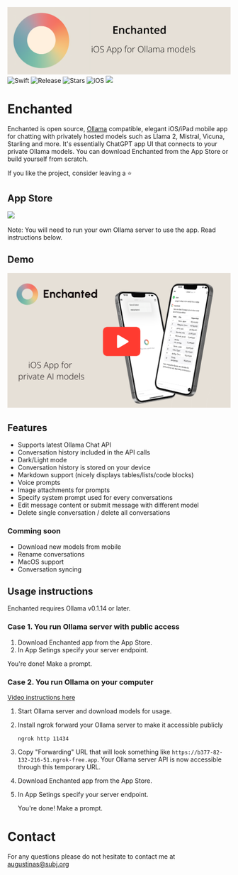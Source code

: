 ![Enchanted banner](./assets/banner.png)
![Swift](https://img.shields.io/badge/swift-F54A2A?style=for-the-badge&logo=swift&logoColor=white)
![Release](https://img.shields.io/github/v/release/augustdev/enchanted?style=for-the-badge)
![Stars](https://img.shields.io/github/stars/augustdev/enchanted.svg?style=for-the-badge)
![iOS](https://img.shields.io/badge/iOS-000000?style=for-the-badge&logo=ios&logoColor=white)
[<img src="https://img.shields.io/badge/App_Store-0D96F6?style=for-the-badge&logo=app-store&logoColor=white">](https://apps.apple.com/gb/app/enchanted-llm/id6474268307)

# Enchanted

Enchanted is open source, [Ollama](https://github.com/jmorganca/ollama) compatible, elegant iOS/iPad mobile app for chatting with privately hosted models such as Llama 2, Mistral, Vicuna, Starling and more. It's essentially ChatGPT app UI that connects to your private Ollama models. You can download Enchanted from the App Store or build yourself from scratch.

If you like the project, consider leaving a ⭐️

## App Store

[<img src="https://i.ibb.co/7WXt3qZ/download.png">](https://apps.apple.com/gb/app/enchanted-llm/id6474268307)

Note: You will need to run your own Ollama server to use the app. Read instructions below.

## Demo

[<img src="./assets/promo.png">](https://www.youtube.com/watch?v=_0L9Qz1Gn2Y)

## Features

- Supports latest Ollama Chat API
- Conversation history included in the API calls
- Dark/Light mode
- Conversation history is stored on your device
- Markdown support (nicely displays tables/lists/code blocks)
- Voice prompts
- Image attachments for prompts
- Specify system prompt used for every conversations
- Edit message content or submit message with different model
- Delete single conversation / delete all conversations

### Comming soon

- Download new models from mobile
- Rename conversations
- MacOS support
- Conversation syncing

## Usage instructions

Enchanted requires Ollama v0.1.14 or later.

### Case 1. You run Ollama server with public access

1. Download Enchanted app from the App Store.
2. In App Setings specify your server endpoint.

You're done! Make a prompt.

### Case 2. You run Ollama on your computer

[Video instructions here](https://www.youtube.com/watch?v=SFeVCiLOABM)

1. Start Ollama server and download models for usage.
2. Install ngrok forward your Ollama server to make it accessible publicly

   ```shell
   ngrok http 11434
   ```

3. Copy "Forwarding" URL that will look something like `https://b377-82-132-216-51.ngrok-free.app`. Your Ollama server API is now accessible through this temporary URL.
4. Download Enchanted app from the App Store.
5. In App Setings specify your server endpoint.

   You're done! Make a prompt.

# Contact

For any questions please do not hesitate to contact me at augustinas@subj.org
